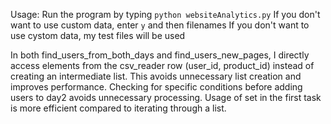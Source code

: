 Usage:
Run the program by typing `python websiteAnalytics.py`
If you don't want to use custom data, enter `y` and then filenames
If you don't want to use cystom data, my test files will be used

In both find_users_from_both_days and find_users_new_pages, I directly access elements from the csv_reader row (user_id, product_id) instead of creating an intermediate list. This avoids unnecessary list creation and improves performance.
Checking for specific conditions before adding users to day2 avoids unnecessary processing.
Usage of set in the first task is more efficient compared to iterating through a list.